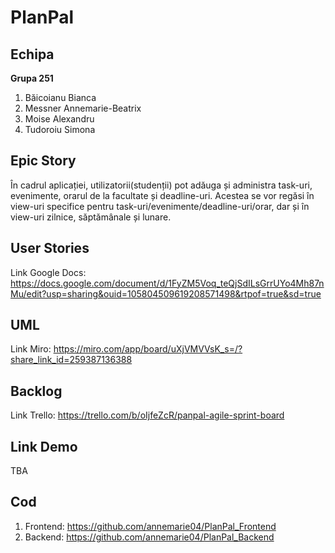 # PlanPal
## Echipa
**Grupa 251**
1. Băicoianu Bianca
2. Messner Annemarie-Beatrix
3. Moise Alexandru
4. Tudoroiu Simona


## Epic Story
În cadrul aplicației, utilizatorii(studenții) pot adăuga și administra task-uri, evenimente, orarul de la facultate și deadline-uri. Acestea se vor regăsi în view-uri specifice pentru task-uri/evenimente/deadline-uri/orar, dar și în view-uri zilnice, săptămânale și lunare.

## User Stories
Link Google Docs: https://docs.google.com/document/d/1FyZM5Voq_teQjSdILsGrrUYo4Mh87nMu/edit?usp=sharing&ouid=105804509619208571498&rtpof=true&sd=true

## UML
Link Miro: https://miro.com/app/board/uXjVMVVsK_s=/?share_link_id=259387136388

## Backlog
Link Trello: https://trello.com/b/oIjfeZcR/panpal-agile-sprint-board

## Link Demo
TBA

## Cod
1. Frontend: https://github.com/annemarie04/PlanPal_Frontend
2. Backend: https://github.com/annemarie04/PlanPal_Backend
